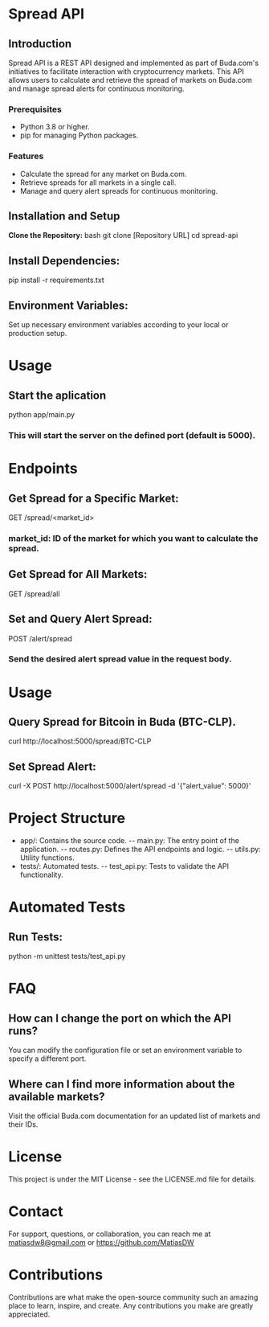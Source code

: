 # Spread API

## Introduction
Spread API is a REST API designed and implemented as part of Buda.com's initiatives to facilitate interaction with cryptocurrency markets. This API allows users to calculate and retrieve the spread of markets on Buda.com and manage spread alerts for continuous monitoring.

### Prerequisites
- Python 3.8 or higher.
- pip for managing Python packages.

### Features
- Calculate the spread for any market on Buda.com.
- Retrieve spreads for all markets in a single call.
- Manage and query alert spreads for continuous monitoring.

## Installation and Setup
**Clone the Repository:**
bash
git clone [Repository URL]
cd spread-api

## Install Dependencies:
pip install -r requirements.txt

## Environment Variables:
Set up necessary environment variables according to your local or production setup.

# Usage
## Start the aplication 
python app/main.py
### This will start the server on the defined port (default is 5000).

# Endpoints
## Get Spread for a Specific Market:
GET /spread/<market_id>
### market_id: ID of the market for which you want to calculate the spread.

## Get Spread for All Markets:
GET /spread/all

## Set and Query Alert Spread:
POST /alert/spread
### Send the desired alert spread value in the request body.

# Usage
## Query Spread for Bitcoin in Buda (BTC-CLP).
curl http://localhost:5000/spread/BTC-CLP

## Set Spread Alert:
curl -X POST http://localhost:5000/alert/spread -d '{"alert_value": 5000}'

# Project Structure
- app/: Contains the source code.
-- main.py: The entry point of the application.
-- routes.py: Defines the API endpoints and logic.
-- utils.py: Utility functions.
- tests/: Automated tests.
-- test_api.py: Tests to validate the API functionality.

# Automated Tests
## Run Tests:
python -m unittest tests/test_api.py

# FAQ
## How can I change the port on which the API runs?
You can modify the configuration file or set an environment variable to specify a different port.

## Where can I find more information about the available markets?
Visit the official Buda.com documentation for an updated list of markets and their IDs.

# License
This project is under the MIT License - see the LICENSE.md file for details.

# Contact
For support, questions, or collaboration, you can reach me at matiasdw8@gmail.com or https://github.com/MatiasDW

# Contributions
Contributions are what make the open-source community such an amazing place to learn, inspire, and create. Any contributions you make are greatly appreciated.